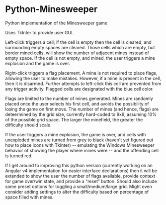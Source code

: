 # Python-Minesweeper
Python implementation of the Minesweeper game

Uses TkInter to provide user GUI.

Left-click triggers a cell; if the cell is empty then the cell is cleared, and surrounding empty spaces are cleared. Those cells which are empty, but border mined cells, will show the number of adjacent mines instead of empty space. If the cell is not empty, and mined, the user triggers a mine explosion and the game is over.

Right-click triggers a flag placement. A mine is not required to place flags, allowing the user to make mistakes. However, if a mine is present in the cell, then it is disarmed. Further attempts to left-click this cell are prevented from any trigger activity. Flagged cells are designated with the blue cell color.

Flags are limited to the number of mines generated. Mines are randomly placed once the user selects his first cell, and avoids the possibility of losing the game on first move. The number of mines (and hence, flags) are deteermined by the grid size, currently hard-coded to 9x9, assuming 10% of the possible grid space. The larger the minefield, the greater the difficulty should scale.

If the user triggers a mine explosion, the game is over, and cells with unexploded mines are turned from grey to black (haven't yet figured out how to place icons with TkInter) -- emulating the Windows Minesweeper behavior of showing the player where mines were -- and the offending cell is turned red.

If I get around to improving this python version (currently working on an Angular v4 implementation for easier interface declarations) then it will be extended to show the user the number of flags available, provide context for game over/win state, and provide a "reset" button. Should also include some preset options for toggling a small/medium/large grid. Might even consider adding settings to alter the difficulty based on percentage of space filled with mines.
